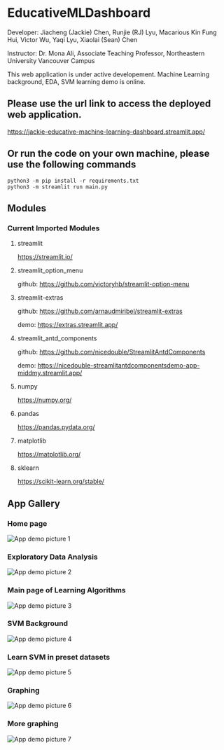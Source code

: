 # EducativeMLDashboard

Developer: Jiacheng (Jackie) Chen, Runjie (RJ) Lyu, Macarious Kin Fung Hui, Victor Wu, Yaqi Lyu, Xiaolai (Sean) Chen

Instructor: Dr. Mona Ali, Associate Teaching Professor, Northeastern University Vancouver Campus

This web application is under active developement. Machine Learning background, EDA, SVM learning demo is online.

## Please use the url link to access the deployed web application.

https://jackie-educative-machine-learning-dashboard.streamlit.app/

## Or run the code on your own machine, please use the following commands
```
python3 -m pip install -r requirements.txt
python3 -m streamlit run main.py
```

## Modules

### Current Imported Modules
1. streamlit 

    https://streamlit.io/
2. streamlit_option_menu 
    
    github: https://github.com/victoryhb/streamlit-option-menu
3. streamlit-extras
    
    github: https://github.com/arnaudmiribel/streamlit-extras
    
    demo: https://extras.streamlit.app/
4. streamlit_antd_components 
    
    github: https://github.com/nicedouble/StreamlitAntdComponents
    
    demo: https://nicedouble-streamlitantdcomponentsdemo-app-middmy.streamlit.app/
5. numpy
   
   https://numpy.org/
6. pandas
   
   https://pandas.pydata.org/
7. matplotlib
   
   https://matplotlib.org/
8. sklearn
   
   https://scikit-learn.org/stable/

## App Gallery
### Home page

![App demo picture 1](res/appDemo1.png)

### Exploratory Data Analysis

![App demo picture 2](res/appDemo2.png)

### Main page of Learning Algorithms

![App demo picture 3](res/appDemo3.png)

### SVM Background

![App demo picture 4](res/appDemo4.png)

### Learn SVM in preset datasets

![App demo picture 5](res/appDemo5.png)

### Graphing

![App demo picture 6](res/appDemo6.png)

### More graphing

![App demo picture 7](res/appDemo7.png)